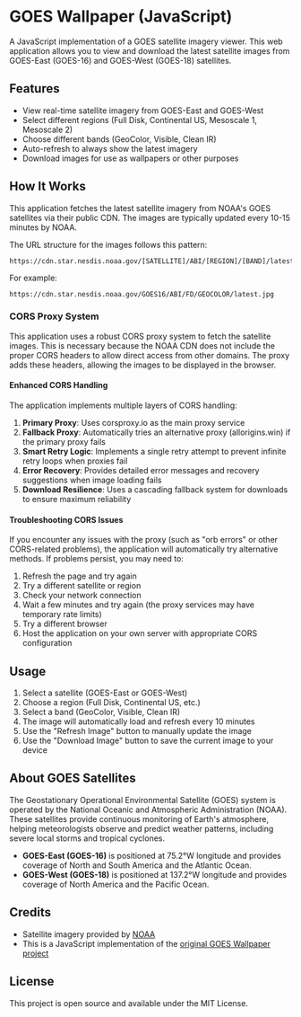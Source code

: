 # GOES Wallpaper (JavaScript)

A JavaScript implementation of a GOES satellite imagery viewer. This web application allows you to view and download the latest satellite images from GOES-East (GOES-16) and GOES-West (GOES-18) satellites.

## Features

- View real-time satellite imagery from GOES-East and GOES-West
- Select different regions (Full Disk, Continental US, Mesoscale 1, Mesoscale 2)
- Choose different bands (GeoColor, Visible, Clean IR)
- Auto-refresh to always show the latest imagery
- Download images for use as wallpapers or other purposes

## How It Works

This application fetches the latest satellite imagery from NOAA's GOES satellites via their public CDN. The images are typically updated every 10-15 minutes by NOAA.

The URL structure for the images follows this pattern:
```
https://cdn.star.nesdis.noaa.gov/[SATELLITE]/ABI/[REGION]/[BAND]/latest.jpg
```

For example:
```
https://cdn.star.nesdis.noaa.gov/GOES16/ABI/FD/GEOCOLOR/latest.jpg
```

### CORS Proxy System

This application uses a robust CORS proxy system to fetch the satellite images. This is necessary because the NOAA CDN does not include the proper CORS headers to allow direct access from other domains. The proxy adds these headers, allowing the images to be displayed in the browser.

#### Enhanced CORS Handling

The application implements multiple layers of CORS handling:

1. **Primary Proxy**: Uses corsproxy.io as the main proxy service
2. **Fallback Proxy**: Automatically tries an alternative proxy (allorigins.win) if the primary proxy fails
3. **Smart Retry Logic**: Implements a single retry attempt to prevent infinite retry loops when proxies fail
4. **Error Recovery**: Provides detailed error messages and recovery suggestions when image loading fails
5. **Download Resilience**: Uses a cascading fallback system for downloads to ensure maximum reliability

#### Troubleshooting CORS Issues

If you encounter any issues with the proxy (such as "orb errors" or other CORS-related problems), the application will automatically try alternative methods. If problems persist, you may need to:

1. Refresh the page and try again
2. Try a different satellite or region
3. Check your network connection
4. Wait a few minutes and try again (the proxy services may have temporary rate limits)
5. Try a different browser
6. Host the application on your own server with appropriate CORS configuration

## Usage

1. Select a satellite (GOES-East or GOES-West)
2. Choose a region (Full Disk, Continental US, etc.)
3. Select a band (GeoColor, Visible, Clean IR)
4. The image will automatically load and refresh every 10 minutes
5. Use the "Refresh Image" button to manually update the image
6. Use the "Download Image" button to save the current image to your device

## About GOES Satellites

The Geostationary Operational Environmental Satellite (GOES) system is operated by the National Oceanic and Atmospheric Administration (NOAA). These satellites provide continuous monitoring of Earth's atmosphere, helping meteorologists observe and predict weather patterns, including severe local storms and tropical cyclones.

- **GOES-East (GOES-16)** is positioned at 75.2°W longitude and provides coverage of North and South America and the Atlantic Ocean.
- **GOES-West (GOES-18)** is positioned at 137.2°W longitude and provides coverage of North America and the Pacific Ocean.

## Credits

- Satellite imagery provided by [NOAA](https://www.noaa.gov/)
- This is a JavaScript implementation of the [original GOES Wallpaper project](https://github.com/gabrsar/goes-wallpaper)

## License

This project is open source and available under the MIT License.

